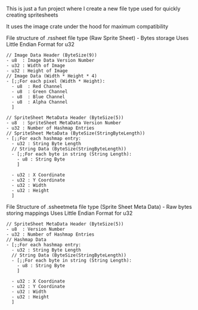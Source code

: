 This is just a fun project where I create a new file type used for quickly creating spritesheets

It uses the image crate under the hood for maximum compatibility

File structure of .rssheet file type (Raw Sprite Sheet) - Bytes storage
Uses Little Endian Format for u32

```
// Image Data Header (ByteSize(9))
- u8  : Image Data Version Number
- u32 : Width of Image
- u32 : Height of Image
// Image Data (Width * Height * 4)
- [;;For each pixel (Width * Height):
  - u8  : Red Channel
  - u8  : Green Channel
  - u8  : Blue Channel
  - u8  : Alpha Channel
  ]

// SpriteSheet MetaData Header (ByteSize(5))
- u8  : SpriteSheet MetaData Version Number
- u32 : Number of Hashmap Entries
// SpriteSheet MetaData (ByteSize(StringByteLength))
- [;;For each hashmap entry:
  - u32 : String Byte Length
  // String Data (ByteSize(StringByteLength))
  - [;;For each byte in string (String Length):
    - u8 : String Byte
    ]

  - u32 : X Coordinate
  - u32 : Y Coordinate
  - u32 : Width
  - u32 : Height
  ]
```

File Structure of .ssheetmeta file type (Sprite Sheet Meta Data) - Raw bytes storing mappings
Uses Little Endian Format for u32

```
// SpriteSheet MetaData Header (ByteSize(5))
- u8  : Version Number
- u32 : Number of Hashmap Entries
// Hashmap Data
- [;;For each hashmap entry:
  - u32 : String Byte Length
  // String Data (ByteSize(StringByteLength))
  - [;;For each byte in string (String Length):
    - u8 : String Byte
    ]

  - u32 : X Coordinate
  - u32 : Y Coordinate
  - u32 : Width
  - u32 : Height
  ]
```
